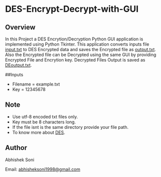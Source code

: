 # DES-Encrypt-Decrypt-with-GUI

## Overview
In this Project a DES Encrytion/Decryption Python GUI application is implemented using Python Tkinter.
This application converts inputs file [input.txt](https://github.com/AbhishekSoni98/DES-Encrypt-Decrypt-with-GUI/blob/master/input.txt) to DES Encrypted data and saves the Encrypted file as [output.txt](https://github.com/AbhishekSoni98/DES-Encrypt-Decrypt-with-GUI/blob/master/output.txt).
Also the Encrypted file can be Decrypted using the same GUI by providing Encrypted File and Encrytion key.
Decrypted Files Output is saved as [DEoutput.txt](https://github.com/AbhishekSoni98/DES-Encrypt-Decrypt-with-GUI/blob/master/DEoutput.txt).

##Inputs
- Filename = example.txt
- Key = 12345678

## Note
- Use utf-8 encoded txt files only.
- Key must be 8 characters long.
- If the file isnt is the same directory provide your file path.
- To know more about [DES](https://en.wikipedia.org/wiki/Data_Encryption_Standard).

## Author

Abhishek Soni

Email: abhisheksoni1998@gmail.com
